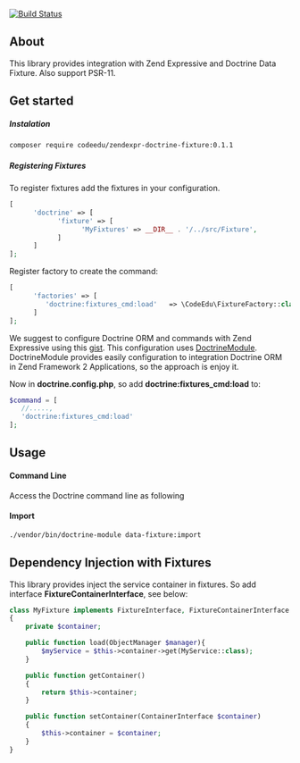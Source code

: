 [![Build Status](https://travis-ci.org/codeedu/zendexpr-doctrine-fixture.svg?branch=master)](https://travis-ci.org/codeedu/zendexpr-doctrine-fixture)

## About

This library provides integration with Zend Expressive and Doctrine Data Fixture. Also support PSR-11.


## Get started

##### Instalation
```sh
composer require codeedu/zendexpr-doctrine-fixture:0.1.1
```

##### Registering Fixtures

To register fixtures add the fixtures in your configuration.

```php
[
      'doctrine' => [
            'fixture' => [
                  'MyFixtures' => __DIR__ . '/../src/Fixture',
            ]
      ]
];
```

Register factory to create the command:

```php
[
      'factories' => [
         'doctrine:fixtures_cmd:load'   => \CodeEdu\FixtureFactory::class
      ]
];
```

We suggest to configure Doctrine ORM and commands with Zend Expressive using this [gist](https://gist.github.com/argentinaluiz/a14df7b1ef73cc111b280e417f84ba92).
This configuration uses [DoctrineModule](https://github.com/doctrine/DoctrineModule). DoctrineModule provides easily configuration to integration Doctrine ORM in
Zend Framework 2 Applications, so the approach is enjoy it.

Now in **doctrine.config.php**, so add **doctrine:fixtures_cmd:load** to:
 ```php
 $command = [
    //.....,
    'doctrine:fixtures_cmd:load'
 ];
 ```

## Usage

#### Command Line
Access the Doctrine command line as following

#### Import
```sh
./vendor/bin/doctrine-module data-fixture:import
```

## Dependency Injection with Fixtures

This library provides inject the service container in fixtures. So add interface **FixtureContainerInterface**, see below:

```php
class MyFixture implements FixtureInterface, FixtureContainerInterface
{
    private $container;

    public function load(ObjectManager $manager){
        $myService = $this->container->get(MyService::class);
    }

    public function getContainer()
    {
        return $this->container;
    }

    public function setContainer(ContainerInterface $container)
    {
        $this->container = $container;
    }
}
```
